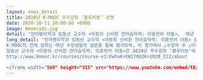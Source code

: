 ```yaml
---
layout: news_detail
title: 2020년 K-MOOC 우수강좌 ‘블루리본’ 선정
date: 2020-10-11 20:00:00 +0900
image: Kmoocyds.jpg
detail: "언어병리학과 임동선 교수의 <아동의 신비한 언어습득력: 이중언어 아동>,  매년 △수강자 수 △이수율 △전문가 평가 △수강생 만족도 등을 종합해 선정하는 우수강좌 ‘블루리본’에 이름을 올리며 콘텐츠의 우수성을 인정받고 있다."
long_detail: "언어병리학과 임동선 교수의 <아동의 신비한 언어습득력: 이중언어 아동> 강좌가 2020년 한국형 온라인 공개강좌(K-MOOC)에 우수 강좌로 선정, 블루리본을 수여 받았다. 
K-MOOC의 전체 강좌는 매년 수강생들의 설문을 통해 평가되며, 이 평가에서 △수강자 수 △이수율 △전문가 평가 △수강생 만족도 등을 종합하여 10개의 강좌를 선정, 블루리본을 수여한다. 
임동선 교수의 <아동의 신비한 언어습득력: 이중언어 아동>은 2020년 우수강좌 ‘블루리본’에 이름을 올리며 콘텐츠의 우수성을 인정받고 있다.
http://www.kmooc.kr/courses/course-v1:EwhaK+EW17002K+2020_S12/about

<iframe width="560" height="315" src="https://www.youtube.com/embed/tEz8OYvt1Qs" frameborder="0" allow="accelerometer; autoplay; clipboard-write; encrypted-media; gyroscope; picture-in-picture" allowfullscreen></iframe>"
---
```


